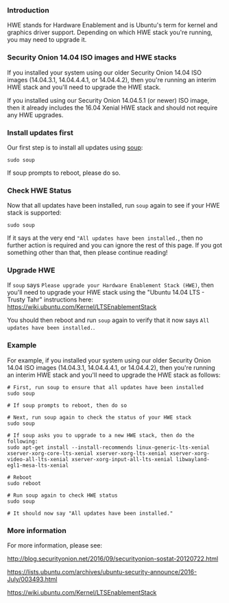 ### Introduction
HWE stands for Hardware Enablement and is Ubuntu's term for kernel and graphics driver support.  Depending on which HWE stack you're running, you may need to upgrade it.  

### Security Onion 14.04 ISO images and HWE stacks
If you installed your system using our older Security Onion 14.04 ISO images (14.04.3.1, 14.04.4.4.1, or 14.04.4.2), then you're running an interim HWE stack and you'll need to upgrade the HWE stack.  

If you installed using our Security Onion 14.04.5.1 (or newer) ISO image, then it already includes the 16.04 Xenial HWE stack and should not require any HWE upgrades.

### Install updates first
Our first step is to install all updates using [soup](Upgrade):
```
sudo soup
```
If soup prompts to reboot, please do so.

### Check HWE Status
Now that all updates have been installed, run `soup` again to see if your HWE stack is supported:
```
sudo soup
```

If it says at the very end `"All updates have been installed.`, then no further action is required and you can ignore the rest of this page.  If you got something other than that, then please continue reading!

### Upgrade HWE
If `soup` says `Please upgrade your Hardware Enablement Stack (HWE)`, then you'll need to upgrade your HWE stack using the "Ubuntu 14.04 LTS - Trusty Tahr" instructions here:  
https://wiki.ubuntu.com/Kernel/LTSEnablementStack

You should then reboot and run `soup` again to verify that it now says `All updates have been installed.`.

### Example
For example, if you installed your system using our older Security Onion 14.04 ISO images (14.04.3.1, 14.04.4.4.1, or 14.04.4.2), then you're running an interim HWE stack and you'll need to upgrade the HWE stack as follows:
```
# First, run soup to ensure that all updates have been installed
sudo soup

# If soup prompts to reboot, then do so

# Next, run soup again to check the status of your HWE stack
sudo soup

# If soup asks you to upgrade to a new HWE stack, then do the following:
sudo apt-get install --install-recommends linux-generic-lts-xenial xserver-xorg-core-lts-xenial xserver-xorg-lts-xenial xserver-xorg-video-all-lts-xenial xserver-xorg-input-all-lts-xenial libwayland-egl1-mesa-lts-xenial

# Reboot
sudo reboot

# Run soup again to check HWE status
sudo soup

# It should now say "All updates have been installed." 
```

### More information
For more information, please see:  

http://blog.securityonion.net/2016/09/securityonion-sostat-20120722.html

https://lists.ubuntu.com/archives/ubuntu-security-announce/2016-July/003493.html

https://wiki.ubuntu.com/Kernel/LTSEnablementStack